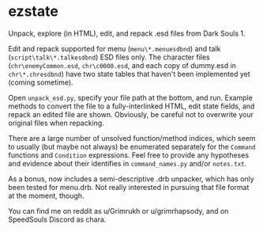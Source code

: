 # ezstate

Unpack, explore (in HTML), edit, and repack .esd files from Dark Souls 1.

Edit and repack supported for menu (`menu\*.menuesdbnd`) and talk (`script\talk\*.talkesdbnd`) ESD files only. The character files (`chr\enemyCommon.esd`, `chr\c0000.esd`, and each copy of dummy.esd in `chr\*.chresdbnd`) have two state tables that haven't been implemented yet (coming sometime).

Open `unpack_esd.py`, specify your file path at the bottom, and run. Example methods to convert the file to a 
fully-interlinked HTML, edit state fields, and repack an edited file are shown. Obviously, be careful not to 
overwrite your original files when repacking.

There are a large number of unsolved function/method indices, which seem to usually (but maybe not always) be 
enumerated separately for the `Command` functions and `Condition` expressions. Feel free to provide any hypotheses 
and evidence about their identifies in `command_names.py` and/or `notes.txt`.

As a bonus, now includes a semi-descriptive .drb unpacker, which has only been tested for menu.drb. Not really 
interested in pursuing that file format at the moment, though.

You can find me on reddit as u/Grimrukh or u/grimrhapsody, and on SpeedSouls Discord as chara. 
